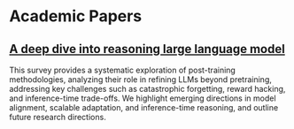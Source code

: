 # Academic Papers

## [A deep dive into reasoning large language model](https://arxiv.org/pdf/2502.21321)

This survey provides a systematic exploration of post-training methodologies, analyzing their role in refining LLMs beyond pretraining, addressing key challenges such as catastrophic forgetting, reward hacking, and inference-time trade-offs. We highlight emerging directions in model alignment, scalable adaptation, and inference-time reasoning, and outline future research directions.
